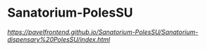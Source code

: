 # Sanatorium-PolesSU
*https://pavelfrontend.github.io/Sanatorium-PolesSU/Sanatorium-dispensary%20PolesSU/index.html*
